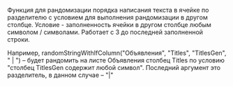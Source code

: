 Функция для рандомизации порядка написания текста в ячейке по разделителю с условием для выполнения рандомизации в другом столбце. Условие - заполненность ячейки в другом столбце любым символом / символами.
Работает с 3 до последней заполненной строки.

Например,
randomStringWithIfColumn("Объявления", "Titles", "TitlesGen", " | ") – будет рандомить на листе Объявления столбец Titles по условию "столбец TitlesGen содержит любой символ". Последний аргумент это разделитель, в данном случае – "|"
